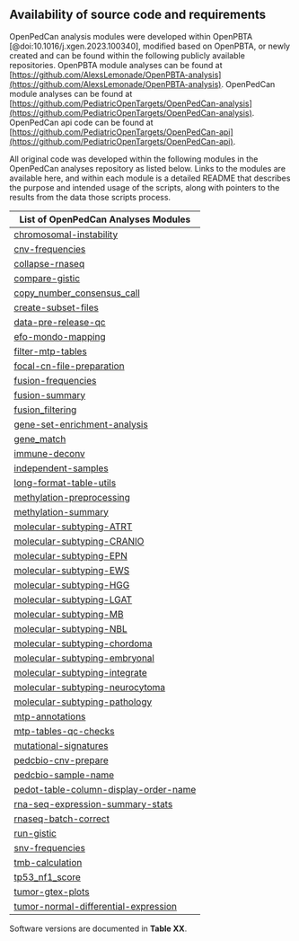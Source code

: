 ## Availability of source code and requirements

<!-- List the following:

Project name: e.g. My bioinformatics project
Project home page: e.g. http://sourceforge.net/projects/mged
Operating system(s): e.g. Platform independent
Programming language: e.g. Java
Other requirements: e.g. Java 1.3.1 or higher, Tomcat 4.0 or higher
License: e.g. GNU GPL, FreeBSD etc.
RRID: if applicable, e.g. RRID: SCR_014986
bio.tools ID: if applicable, e.g. bio.tools ID :GERONIMO

Similar thing as we did in OpenPBTA:
https://github.com/AlexsLemonade/OpenPBTA-analysis/blob/e854738b57b16c3725673ad63b4ffd20ec48ad19/tables/write-manuscript-tables.Rmd#L571
-->

OpenPedCan analysis modules were developed within OpenPBTA [@doi:10.1016/j.xgen.2023.100340], modified based on OpenPBTA, or newly created and can be found within the following publicly available repositories.
OpenPBTA module analyses can be found at [https://github.com/AlexsLemonade/OpenPBTA-analysis](https://github.com/AlexsLemonade/OpenPBTA-analysis).
OpenPedCan module analyses can be found at [https://github.com/PediatricOpenTargets/OpenPedCan-analysis](https://github.com/PediatricOpenTargets/OpenPedCan-analysis).
OpenPedCan api code can be found at [https://github.com/PediatricOpenTargets/OpenPedCan-api](https://github.com/PediatricOpenTargets/OpenPedCan-api).

All original code was developed within the following modules in the OpenPedCan analyses repository as listed below. Links to the modules are available here, and within each module is a detailed README that describes the purpose and intended usage of the scripts, along with pointers to the results from the data those scripts process.


| List of OpenPedCan Analyses Modules                                                                                                                                   |
|--------------------------------------------------------------------------------------------------------------------------------------------------------------|
| [chromosomal-instability](https://github.com/PediatricOpenTargets/OpenPedCan-analysis/tree/dev/analyses/chromosomal-instability)                             |
| [cnv-frequencies](https://github.com/PediatricOpenTargets/OpenPedCan-analysis/tree/dev/analyses/cnv-frequencies)                                             |
| [collapse-rnaseq](https://github.com/PediatricOpenTargets/OpenPedCan-analysis/tree/dev/analyses/collapse-rnaseq)                                             |
| [compare-gistic](https://github.com/PediatricOpenTargets/OpenPedCan-analysis/tree/dev/analyses/compare-gistic)                                               |
| [copy_number_consensus_call](https://github.com/PediatricOpenTargets/OpenPedCan-analysis/tree/dev/analyses/copy_number_consensus_call)                       |
| [create-subset-files](https://github.com/PediatricOpenTargets/OpenPedCan-analysis/tree/dev/analyses/create-subset-files)                                     |
| [data-pre-release-qc](https://github.com/PediatricOpenTargets/OpenPedCan-analysis/tree/dev/analyses/data-pre-release-qc)                                     |
| [efo-mondo-mapping](https://github.com/PediatricOpenTargets/OpenPedCan-analysis/tree/dev/analyses/efo-mondo-mapping)                                         |
| [filter-mtp-tables](https://github.com/PediatricOpenTargets/OpenPedCan-analysis/tree/dev/analyses/filter-mtp-tables)                                         |
| [focal-cn-file-preparation](https://github.com/PediatricOpenTargets/OpenPedCan-analysis/tree/dev/analyses/focal-cn-file-preparation)                         |
| [fusion-frequencies](https://github.com/PediatricOpenTargets/OpenPedCan-analysis/tree/dev/analyses/fusion-frequencies)                                       |
| [fusion-summary](https://github.com/PediatricOpenTargets/OpenPedCan-analysis/tree/dev/analyses/fusion-summary)                                               |
| [fusion_filtering](https://github.com/PediatricOpenTargets/OpenPedCan-analysis/tree/dev/analyses/fusion_filtering)                                           |
| [gene-set-enrichment-analysis](https://github.com/PediatricOpenTargets/OpenPedCan-analysis/tree/dev/analyses/gene-set-enrichment-analysis)                   |
| [gene_match](https://github.com/PediatricOpenTargets/OpenPedCan-analysis/tree/dev/analyses/gene_match)                                                       |
| [immune-deconv](https://github.com/PediatricOpenTargets/OpenPedCan-analysis/tree/dev/analyses/immune-deconv)                                                 |
| [independent-samples](https://github.com/PediatricOpenTargets/OpenPedCan-analysis/tree/dev/analyses/independent-samples)                                     |
| [long-format-table-utils](https://github.com/PediatricOpenTargets/OpenPedCan-analysis/tree/dev/analyses/long-format-table-utils)                             |
| [methylation-preprocessing](https://github.com/PediatricOpenTargets/OpenPedCan-analysis/tree/dev/analyses/methylation-preprocessing)                         |
| [methylation-summary](https://github.com/PediatricOpenTargets/OpenPedCan-analysis/tree/dev/analyses/methylation-summary)                                     |
| [molecular-subtyping-ATRT](https://github.com/PediatricOpenTargets/OpenPedCan-analysis/tree/dev/analyses/molecular-subtyping-ATRT)                           |
| [molecular-subtyping-CRANIO](https://github.com/PediatricOpenTargets/OpenPedCan-analysis/tree/dev/analyses/molecular-subtyping-CRANIO)                       |
| [molecular-subtyping-EPN](https://github.com/PediatricOpenTargets/OpenPedCan-analysis/tree/dev/analyses/molecular-subtyping-EPN)                             |
| [molecular-subtyping-EWS](https://github.com/PediatricOpenTargets/OpenPedCan-analysis/tree/dev/analyses/molecular-subtyping-EWS)                             |
| [molecular-subtyping-HGG](https://github.com/PediatricOpenTargets/OpenPedCan-analysis/tree/dev/analyses/molecular-subtyping-HGG)                             |
| [molecular-subtyping-LGAT](https://github.com/PediatricOpenTargets/OpenPedCan-analysis/tree/dev/analyses/molecular-subtyping-LGAT)                           |
| [molecular-subtyping-MB](https://github.com/PediatricOpenTargets/OpenPedCan-analysis/tree/dev/analyses/molecular-subtyping-MB)                               |
| [molecular-subtyping-NBL](https://github.com/PediatricOpenTargets/OpenPedCan-analysis/tree/dev/analyses/molecular-subtyping-NBL)                             |
| [molecular-subtyping-chordoma](https://github.com/PediatricOpenTargets/OpenPedCan-analysis/tree/dev/analyses/molecular-subtyping-chordoma)                   |
| [molecular-subtyping-embryonal](https://github.com/PediatricOpenTargets/OpenPedCan-analysis/tree/dev/analyses/molecular-subtyping-embryonal)                 |
| [molecular-subtyping-integrate](https://github.com/PediatricOpenTargets/OpenPedCan-analysis/tree/dev/analyses/molecular-subtyping-integrate)                 |
| [molecular-subtyping-neurocytoma](https://github.com/PediatricOpenTargets/OpenPedCan-analysis/tree/dev/analyses/molecular-subtyping-neurocytoma)             |
| [molecular-subtyping-pathology](https://github.com/PediatricOpenTargets/OpenPedCan-analysis/tree/dev/analyses/molecular-subtyping-pathology)                 |
| [mtp-annotations](https://github.com/PediatricOpenTargets/OpenPedCan-analysis/tree/dev/analyses/mtp-annotations)                                             |
| [mtp-tables-qc-checks](https://github.com/PediatricOpenTargets/OpenPedCan-analysis/tree/dev/analyses/mtp-tables-qc-checks)                                   |
| [mutational-signatures](https://github.com/PediatricOpenTargets/OpenPedCan-analysis/tree/dev/analyses/mutational-signatures)                                 |
| [pedcbio-cnv-prepare](https://github.com/PediatricOpenTargets/OpenPedCan-analysis/tree/dev/analyses/pedcbio-cnv-prepare)                                     |
| [pedcbio-sample-name](https://github.com/PediatricOpenTargets/OpenPedCan-analysis/tree/dev/analyses/pedcbio-sample-name)                                     |
| [pedot-table-column-display-order-name](https://github.com/PediatricOpenTargets/OpenPedCan-analysis/tree/dev/analyses/pedot-table-column-display-order-name) |
| [rna-seq-expression-summary-stats](https://github.com/PediatricOpenTargets/OpenPedCan-analysis/tree/dev/analyses/rna-seq-expression-summary-stats)           |
| [rnaseq-batch-correct](https://github.com/PediatricOpenTargets/OpenPedCan-analysis/tree/dev/analyses/rnaseq-batch-correct)                                   |
| [run-gistic](https://github.com/PediatricOpenTargets/OpenPedCan-analysis/tree/dev/analyses/run-gistic)                                                       |
| [snv-frequencies](https://github.com/PediatricOpenTargets/OpenPedCan-analysis/tree/dev/analyses/snv-frequencies)
| [tmb-calculation](https://github.com/PediatricOpenTargets/OpenPedCan-analysis/tree/dev/analyses/tmb-calculation)                                             |
| [tp53_nf1_score](https://github.com/PediatricOpenTargets/OpenPedCan-analysis/tree/dev/analyses/tp53_nf1_score)                                               |
| [tumor-gtex-plots](https://github.com/PediatricOpenTargets/OpenPedCan-analysis/tree/dev/analyses/tumor-gtex-plots)                                           |
| [tumor-normal-differential-expression](https://github.com/PediatricOpenTargets/OpenPedCan-analysis/tree/dev/analyses/tumor-normal-differential-expression)   |


Software versions are documented in **Table XX**.


